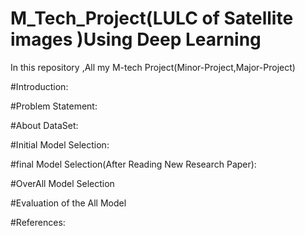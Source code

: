 # M_Tech_Project(LULC of Satellite images )Using Deep Learning
In this repository ,All my M-tech Project(Minor-Project,Major-Project)

#Introduction:

#Problem Statement:

#About DataSet:

#Initial Model Selection:

#final Model Selection(After Reading New Research Paper):

#OverAll Model Selection

#Evaluation of the All Model

#References:
